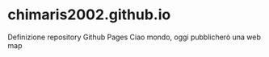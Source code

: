 # chimaris2002.github.io
Definizione repository Github Pages
Ciao mondo, oggi pubblicherò una web map
